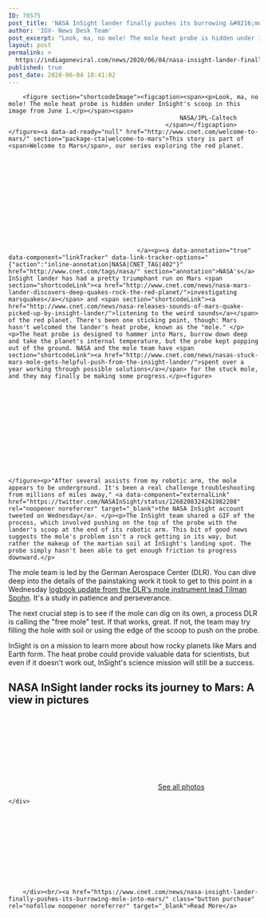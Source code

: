 ```yaml
---
ID: 78575
post_title: 'NASA InSight lander finally pushes its burrowing &#8216;mole&#8217; into Mars'
author: 'IGV- News Desk Team'
post_excerpt: "Look, ma, no mole! The mole heat probe is hidden under InSight's scoop in this image from June 1. NASA/JPL-Caltech This story is part of Welcome to Mars, our series exploring the red planet. NASA's InSight lander has had a pretty triumphant run on Mars investigating marsquakes and listening to the weird sounds of the&hellip;"
layout: post
permalink: >
  https://indiagoneviral.com/news/2020/06/04/nasa-insight-lander-finally-pushes-its-burrowing-mole-into-mars/78575/india-gone-viral/
published: true
post_date: 2020-06-04 18:41:02
---
```

<div data-component="lazyloadImages">
        
        
                                                        
                
                            
                        
                                                                    
                
        
        
        <figure section="shortcodeImage"><figcaption><span><p>Look, ma, no mole! The mole heat probe is hidden under InSight's scoop in this image from June 1.</p></span><span>
                                                    NASA/JPL-Caltech
                                                </span></figcaption></figure><a data-ad-ready="null" href="http://www.cnet.com/welcome-to-mars/" section="package-cta|welcome-to-mars">This story is part of <span>Welcome to Mars</span>, our series exploring the red planet.
    
                            
                
                                
                                                            







        

                                        </a><p><a data-annotation="true" data-component="linkTracker" data-link-tracker-options="{"action":"inline-annotation|NASA|CNET_TAG|402"}" href="http://www.cnet.com/tags/nasa/" section="annotation">NASA's</a> InSight lander has had a pretty triumphant run on Mars <span section="shortcodeLink"><a href="http://www.cnet.com/news/nasa-mars-lander-discovers-deep-quakes-rock-the-red-planet/">investigating marsquakes</a></span> and <span section="shortcodeLink"><a href="http://www.cnet.com/news/nasa-releases-sounds-of-mars-quake-picked-up-by-insight-lander/">listening to the weird sounds</a></span> of the red planet. There's been one sticking point, though: Mars hasn't welcomed the lander's heat probe, known as the "mole." </p><p>The heat probe is designed to hammer into Mars, burrow down deep and take the planet's internal temperature, but the probe kept popping out of the ground. NASA and the mole team have <span section="shortcodeLink"><a href="http://www.cnet.com/news/nasas-stuck-mars-mole-gets-helpful-push-from-the-insight-lander/">spent over a year working through possible solutions</a></span> for the stuck mole, and they may finally be making some progress.</p><figure>
            
    
                    
        

        

        
    
                    

                
    

    </figure><p>"After several assists from my robotic arm, the mole appears to be underground. It's been a real challenge troubleshooting from millions of miles away," <a data-component="externalLink" href="https://twitter.com/NASAInSight/status/1268208324261982208" rel="noopener noreferrer" target="_blank">the NASA InSight account tweeted on Wednesday</a>. </p><p>The InSight team shared a GIF of the process, which involved pushing on the top of the probe with the lander's scoop at the end of its robotic arm. This bit of good news suggests the mole's problem isn't a rock getting in its way, but rather the makeup of the martian soil at InSight's landing spot. The probe simply hasn't been able to get enough friction to progress downward.</p>

<p>The mole team is led by the German Aerospace Center (DLR). You can dive deep into the details of the painstaking work it took to get to this point in a Wednesday <a data-component="externalLink" href="https://www.dlr.de/blogs/en/all-blog-posts/The-InSight-mission-logbook.aspx" rel="noopener noreferrer nofollow" target="_blank">logbook update from the DLR's mole instrument lead Tilman Spohn</a>. It's a study in patience and perseverance.</p><p>The next crucial step is to see if the mole can dig on its own, a process DLR is calling the "free mole" test. If that works, great. If not, the team may try filling the hole with soil or using the edge of the scoop to push on the probe.</p><p>InSight is on a mission to learn more about how rocky planets like Mars and Earth form. The heat probe could provide valuable data for scientists, but even if it doesn't work out, InSight's science mission will still be a success.</p><div data-track="embedGallery" section="shortcodeGallery">
        <h2>NASA InSight lander rocks its journey to Mars: A view in pictures</h2>
        <a href="http://www.cnet.com/pictures/nasa-insight-lander-journey-to-mars-a-view-in-pictures/"><svg><use aria-hidden="false" xlink:href="#media-gallery-icon"></use></svg><span>See all photos</span>
        </a>
        
    </div>



        
        
                                    
                


        
        

        </div><br/><a href="https://www.cnet.com/news/nasa-insight-lander-finally-pushes-its-burrowing-mole-into-mars/" class="button purchase" rel="nofollow noopener noreferrer" target="_blank">Read More</a>